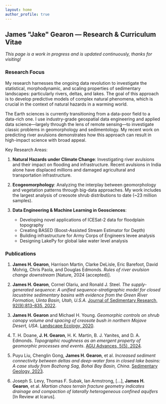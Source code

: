 ```yaml
---
layout: home
author_profile: true
---
```


## James "Jake" Gearon — Research & Curriculum Vitae

_This page is a work in progress and is updated continuously, thanks for visiting!_

### Research Focus

My research harnesses the ongoing data revolution to investigate the statistical, morphodynamic, and scaling properties of sedimentary landscapes: particularly rivers, deltas, and lakes. The goal of this approach is to develop predictive models of complex natural phenomena, which is crucial in the context of natural hazards in a warming world.

The Earth sciences is currently transitioning from a data-poor field to a data-rich one. I use industry-grade geospatial data engineering and applied data science—largely through the lens of remote sensing—to investigate classic problems in geomorphology and sedimentology. My recent work on predicting river avulsions demonstrates how this approach can result in high-impact science with broad appeal.

Key Research Areas:

1. **Natural Hazards under Climate Change**: Investigating river avulsions and their impact on flooding and infrastructure. Recent avulsions in India alone have displaced millions and damaged agricultural and transportation infrastructure.

2. **Ecogeomorphology**: Analyzing the interplay between geomorphology and vegetation patterns through big-data approaches. My work includes the largest analysis of creosote shrub distributions to date (~23 million samples).

3. **Data Engineering & Machine Learning in Geosciences**: 
   - Developing novel applications of ICESat-2 data for floodplain topography
   - Creating BASED (Boost-Assisted Stream Estimator for Depth)
   - Building infrastructure for Army Corps of Engineers levee analysis
   - Designing LakePy for global lake water level analysis

### Publications

1. **James H. Gearon**, Harrison Martin, Clarke DeLisle, Eric Barefoot, David Mohrig, Chris Paola, and Douglas Edmonds. *Rules of river avulsion change downstream* [Nature, 2024 (accepted)].

2. **James H. Gearon**, Cornel Olariu, and Ronald J. Steel. *The supply-generated sequence: A unified sequence-stratigraphic model for closed lacustrine sedimentary basins with evidence from the Green River Formation, Uinta Basin, Utah, U.S.A.* [Journal of Sedimentary Research, 92(9):813–835, 2022](https://doi.org/10.2110/jsr.2022.043).

3. **James H. Gearon** and Michael H. Young. *Geomorphic controls on shrub canopy volume and spacing of creosote bush in northern Mojave Desert, USA*. [Landscape Ecology, 2020](https://doi.org/10.1007/s10980-020-01149-8).

4. T. H. Doane, **J. H. Gearon**, H. K. Martin, B. J. Yanites, and D. A. Edmonds. *Topographic roughness as an emergent property of geomorphic processes and events*. [AGU Advances, 5(5), 2024](https://doi.org/10.1029/2023AV000921).

5. Puyu Liu, Chenglin Gong, **James H. Gearon**, et al. *Increased sediment connectivity between deltas and deep-water fans in closed lake basins: A case study from Bozhong Sag, Bohai Bay Basin, China*. [Sedimentary Geology, 2023](https://doi.org/10.1016/j.sedgeo.2023.106561).

6. Joseph S. Levy, Thomas F. Subak, Ian Armstrong, [...], **James H. Gearon**, et al. *Martian chaos terrain fracture geometry indicates drainage and compaction of laterally heterogeneous confined aquifers* [In Review at Icarus].
